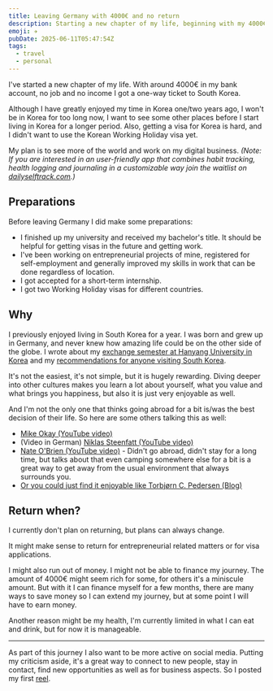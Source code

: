 ```yaml
---
title: Leaving Germany with 4000€ and no return
description: Starting a new chapter of my life, beginning with my 4000€ and a one-way flight to South Korea.
emoji: ✈️
pubDate: 2025-06-11T05:47:54Z
tags:
  - travel
  - personal
---
```

I've started a new chapter of my life. With around 4000€ in my bank account, no job and no income I got a one-way ticket to South Korea.

Although I have greatly enjoyed my time in Korea one/two years ago, I won't be in Korea for too long now, I want to see some other places before I start living in Korea for a longer period. Also, getting a visa for Korea is hard, and I didn't want to use the Korean Working Holiday visa yet.

My plan is to see more of the world and work on my digital business. *(Note: If you are interested in an user-friendly app that combines habit tracking, health logging and journaling in a customizable way join the waitlist on [dailyselftrack.com](https://dailyselftrack.com/).)*

## Preparations

Before leaving Germany I did make some preparations:

- I finished up my university and received my bachelor's title. It should be helpful for getting visas in the future and getting work.
- I've been working on entrepreneurial projects of mine, registered for self-employment and generally improved my skills in work that can be done regardless of location.
- I got accepted for a short-term internship.
- I got two Working Holiday visas for different countries.

## Why

I previously enjoyed living in South Korea for a year. I was born and grew up in Germany, and never knew how amazing life could be on the other side of the globe. I wrote about my [exchange semester at Hanyang University in Korea](/blog/hanyang-erica-exchange) and my [recommendations for anyone visiting South Korea](/blog/south-korea-travel-guide).

It's not the easiest, it's not simple, but it is hugely rewarding. Diving deeper into other cultures makes you learn a lot about yourself, what you value and what brings you happiness, but also it is just very enjoyable as well.

And I'm not the only one that thinks going abroad for a bit is/was the best decision of their life. So here are some others talking this as well:

- [Mike Okay (YouTube video)](https://youtu.be/cZX0VY11JvI)
- (Video in German) [Niklas Steenfatt (YouTube video)](https://youtu.be/fKcYTAB3tp8?t=853) 
- [Nate O'Brien (YouTube video)](https://youtu.be/bwojg1i9dls?t=536) - Didn't go abroad, didn't stay for a long time, but talks about that even camping somewhere else for a bit is a great way to get away from the usual environment that always surrounds you.
- [Or you could just find it enjoyable like Torbjørn C. Pedersen (Blog)](https://www.onceuponasaga.dk/why-not)

## Return when?

I currently don't plan on returning, but plans can always change.

It might make sense to return for entrepreneurial related matters or for visa applications.

I might also run out of money. I might not be able to finance my journey. The amount of 4000€ might seem rich for some, for others it's a miniscule amount. But with it I can finance myself for a few months, there are many ways to save money so I can extend my journey, but at some point I will have to earn money.

Another reason might be my health, I'm currently limited in what I can eat and drink, but for now it is manageable.

---

As part of this journey I also want to be more active on social media. Putting my criticism aside, it's a great way to connect to new people, stay in contact, find new opportunities as well as for business aspects. So I posted my first [reel](https://www.instagram.com/reel/DKTpKj6yKqy/).